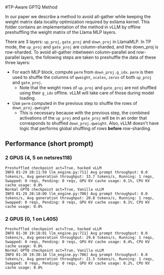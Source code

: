 #TP-Aware GPTQ Method

In our paper we describe a method to avoid all-gather while keeping the weight matrix data locality optimization required by exllama kernel. This folder contains an implementation of the method in vLLM by offline preshuffling the weight matrix of the Llama MLP layers.

There are 3 layers: `up_proj`, `gate_proj` and `down_proj` in LlamaMLP. In TP mode, the `up_proj` and `gate_proj` are column-sharded, and the down_proj is row-sharded. To avoid all-gather inbetween column-parallel and row-parallel layers, the following steps are taken to preshuffle the data of these three layers:

- For each MLP block, compute `perm` from `down_proj.g_idx`. `perm` is then used to shuffle the columns of `qweight`, `scales`, `zeros` of both `up_proj` and `gate_proj`.
  - Note that the weight rows of `up_proj` and `gate_proj` are not shuffled using their `g_idx` offline. vLLM will take care of those during model loading.
- Use `perm` computed in the previous step to shuffle the rows of `down_proj.qweight`
  - This is necessary because with the previous step, the combined activations of the `up_proj` and `gate_proj` will be in an order that corresponds to shuffled `down_proj.qweight`. Also, vLLM doesn't have logic that performs global shuffling of rows **before** row-sharding.

## Performance (short prompt)
### 2 GPUS (4, 5 on netsres118)

```
Preshuffled checkpoint act=True, hacked vLLM
INFO 01-29 20:11:59 llm_engine.py:711] Avg prompt throughput: 0.0 tokens/s, Avg generation throughput: 33.7 tokens/s, Running: 1 reqs, Swapped: 0 reqs, Pending: 0 reqs, GPU KV cache usage: 0.1%, CPU KV cache usage: 0.0%
Normal GPTQ checkpoint act=True, Vanilla vLLM
INFO 01-29 20:18:09 llm_engine.py:706] Avg prompt throughput: 0.0 tokens/s, Avg generation throughput: 20.8 tokens/s, Running: 1 reqs, Swapped: 0 reqs, Pending: 0 reqs, GPU KV cache usage: 0.1%, CPU KV cache usage: 0.0%
```

### 2 GPUS (0, 1 on L40S)
```
Preshuffled checkpoint act=True, hacked vLLM
INFO 01-30 19:18:01 llm_engine.py:711] Avg prompt throughput: 0.0 tokens/s, Avg generation throughput: 29.6 tokens/s, Running: 1 reqs, Swapped: 0 reqs, Pending: 0 reqs, GPU KV cache usage: 0.4%, CPU KV cache usage: 0.0%
Normal GPTQ checkpoint act=True, Vanilla vLLM
INFO 01-30 19:30:18 llm_engine.py:706] Avg prompt throughput: 0.0 tokens/s, Avg generation throughput: 21.5 tokens/s, Running: 1 reqs, Swapped: 0 reqs, Pending: 0 reqs, GPU KV cache usage: 0.2%, CPU KV cache usage: 0.0%
```
